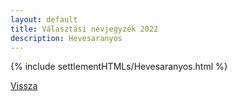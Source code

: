 ```yaml
---
layout: default
title: Választási névjegyzék 2022
description: Hevesaranyos
---
```


{% include settlementHTMLs/Hevesaranyos.html %}

[Vissza](../)